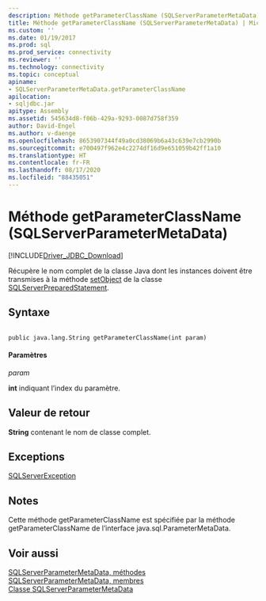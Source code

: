 ```yaml
---
description: Méthode getParameterClassName (SQLServerParameterMetaData)
title: Méthode getParameterClassName (SQLServerParameterMetaData) | Microsoft Docs
ms.custom: ''
ms.date: 01/19/2017
ms.prod: sql
ms.prod_service: connectivity
ms.reviewer: ''
ms.technology: connectivity
ms.topic: conceptual
apiname:
- SQLServerParameterMetaData.getParameterClassName
apilocation:
- sqljdbc.jar
apitype: Assembly
ms.assetid: 545634d8-f06b-429a-9293-0087d758f359
author: David-Engel
ms.author: v-daenge
ms.openlocfilehash: 8653907344f49a0cd38069b6a43c639e7cb2990b
ms.sourcegitcommit: e700497f962e4c2274df16d9e651059b42ff1a10
ms.translationtype: HT
ms.contentlocale: fr-FR
ms.lasthandoff: 08/17/2020
ms.locfileid: "88435051"
---
```

# <a name="getparameterclassname-method-sqlserverparametermetadata"></a>Méthode getParameterClassName (SQLServerParameterMetaData)
[!INCLUDE[Driver_JDBC_Download](../../../includes/driver_jdbc_download.md)]

  Récupère le nom complet de la classe Java dont les instances doivent être transmises à la méthode [setObject](../../../connect/jdbc/reference/setobject-method-sqlserverpreparedstatement.md) de la classe [SQLServerPreparedStatement](../../../connect/jdbc/reference/sqlserverpreparedstatement-class.md).  
  
## <a name="syntax"></a>Syntaxe  
  
```  
  
public java.lang.String getParameterClassName(int param)  
```  
  
#### <a name="parameters"></a>Paramètres  
 *param*  
  
 **int** indiquant l’index du paramètre.  
  
## <a name="return-value"></a>Valeur de retour  
 **String** contenant le nom de classe complet.  
  
## <a name="exceptions"></a>Exceptions  
 [SQLServerException](../../../connect/jdbc/reference/sqlserverexception-class.md)  
  
## <a name="remarks"></a>Notes  
 Cette méthode getParameterClassName est spécifiée par la méthode getParameterClassName de l’interface java.sql.ParameterMetaData.  
  
## <a name="see-also"></a>Voir aussi  
 [SQLServerParameterMetaData, méthodes](../../../connect/jdbc/reference/sqlserverparametermetadata-methods.md)   
 [SQLServerParameterMetaData, membres](../../../connect/jdbc/reference/sqlserverparametermetadata-members.md)   
 [Classe SQLServerParameterMetaData](../../../connect/jdbc/reference/sqlserverparametermetadata-class.md)  
  
  
